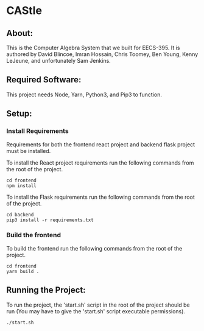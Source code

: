 # CAStle

## About:

This is the Computer Algebra System that we built for EECS-395. It is authored by David Blincoe, Imran Hossain, Chris Toomey, Ben Young, Kenny LeJeune, and unfortunately Sam Jenkins.

## Required Software:

This project needs Node, Yarn, Python3, and Pip3 to function.

## Setup:

### Install Requirements

Requirements for both the frontend react project and backend flask project must be installed.

To install the React project requirements run the following commands from the root of the project.

```
cd frontend
npm install
```

To install the Flask requirements run the following commands from the root of the project.

```
cd backend
pip3 install -r requirements.txt
```

### Build the frontend

To build the frontend run the following commands from the root of the project.

```
cd frontend
yarn build .
```

## Running the Project:

To run the project, the 'start.sh' script in the root of the project should be run (You may have to give the 'start.sh' script executable permissions).

```
./start.sh
```
